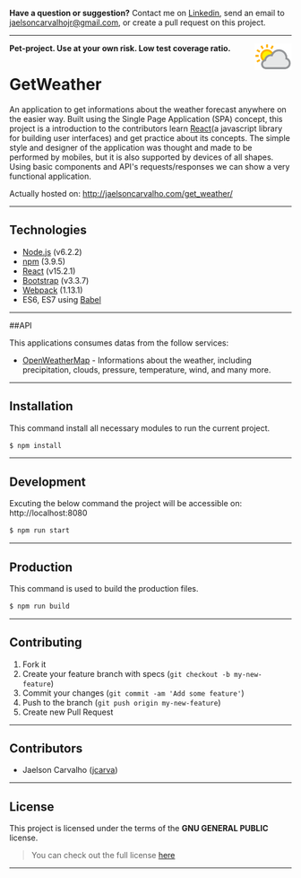 **Have a question or suggestion?**
Contact me on [Linkedin](https://www.linkedin.com/in/jaelson-carvalho-4b84a3a2?trk=nav_responsive_tab_profile_pic), send an email to jaelsoncarvalhojr@gmail.com, or create a pull request on this project.

---

<a href="http://jaelsoncarvalho.com/get_weather/">
    <img style="max-width: 13%" src="https://raw.githubusercontent.com/jcarva/get_weather/master/app/assets/images/logo.png" alt="sun_cloud_image" title="GetWeather" align="right" />
</a>

**Pet-project. Use at your own risk. Low test coverage ratio.**

# GetWeather

An application to get informations about the weather forecast anywhere on the easier way. Built using the Single Page Application (SPA) concept, this project is a introduction to the contributors learn [React](https://facebook.github.io/react/)(a javascript library for building user interfaces) and get practice about its concepts. The simple style and designer of the application was thought and made to be performed by mobiles, but it is also supported by devices of all shapes. Using basic components and API's requests/responses we can show a very functional application.

Actually hosted on: http://jaelsoncarvalho.com/get_weather/

---

## Technologies

* [Node.js](https://nodejs.org) (v6.2.2)
* [npm](https://www.npmjs.com) (3.9.5)
* [React](https://facebook.github.io/react) (v15.2.1)
* [Bootstrap](http://getbootstrap.com) (v3.3.7)
* [Webpack](https://webpack.github.io) (1.13.1)
* ES6, ES7 using [Babel](https://babeljs.io/)

---

##API

This applications consumes datas from the follow services:

* [OpenWeatherMap](https://openweathermap.org) - Informations about the weather, including precipitation, clouds, pressure, temperature, wind, and many more.

---

## Installation

This command install all necessary modules to run the current project.

```bash
$ npm install
```
---

## Development

Excuting the below command the project will be accessible on: http://localhost:8080

```bash
$ npm run start
```
---

## Production

This command is used to build the production files.

```bash
$ npm run build
```
---

## Contributing

1. Fork it
2. Create your feature branch with specs (`git checkout -b my-new-feature`)
3. Commit your changes (`git commit -am 'Add some feature'`)
4. Push to the branch (`git push origin my-new-feature`)
5. Create new Pull Request

---

## Contributors

* Jaelson Carvalho ([jcarva](https://github.com/jcarva))

---

## License

This project is licensed under the terms of the **GNU GENERAL PUBLIC** license.
>You can check out the full license [here](https://github.com/jcarva/get_weather/blob/master/LICENSE)

---
